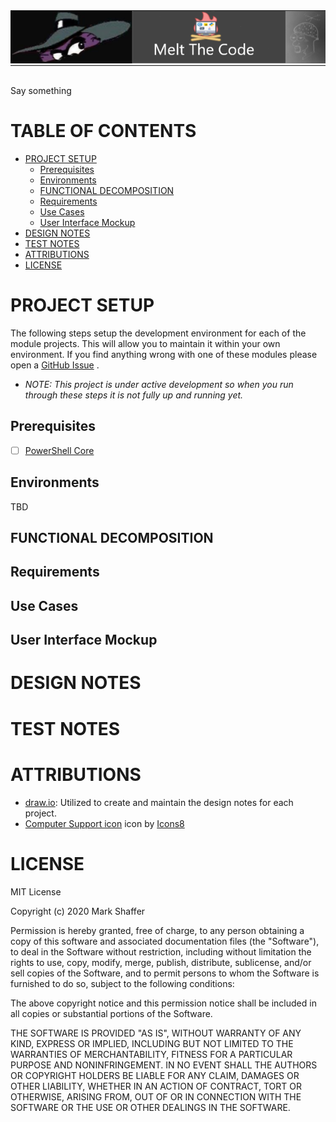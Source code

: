 <hr style="margin: 0;" />
<div style="text-align: center;"><img style="max-width: 100%;" src="website-nav/images/logo-header.png" alt="header logo" /></div>
<hr style="margin: 0;" /> <br />

  Say something




<h1>TABLE OF CONTENTS</h1>

- [PROJECT SETUP](#project-setup)
  - [Prerequisites](#prerequisites)
  - [Environments](#environments)
  - [FUNCTIONAL DECOMPOSITION](#functional-decomposition)
  - [Requirements](#requirements)
  - [Use Cases](#use-cases)
  - [User Interface Mockup](#user-interface-mockup)
- [DESIGN NOTES](#design-notes)
- [TEST NOTES](#test-notes)
- [ATTRIBUTIONS](#attributions)
- [LICENSE](#license)

# PROJECT SETUP

The following steps setup the development environment for each of the module projects.  This will allow you to maintain it within your own environment.  If you find anything wrong with one of these modules please open a [GitHub Issue](https://github.com/CodeMelted/xplat-svcs/issues) .

- *NOTE: This project is under active development so when you run through these steps it is not fully up and running yet.*

## Prerequisites

- [ ] [PowerShell Core](https://github.com/PowerShell/PowerShell)

## Environments

TBD

## FUNCTIONAL DECOMPOSITION

## Requirements

## Use Cases

## User Interface Mockup

# DESIGN NOTES

# TEST NOTES


# ATTRIBUTIONS

- <a target="_blank" href="https://github.com/jgraph/drawio-desktop/releases">draw.io</a>: Utilized to create and maintain the design notes for each project.
- <a target="_blank" href="https://icons8.com/icons/set/computer-support">Computer Support icon</a> icon by <a target="_blank" href="https://icons8.com">Icons8</a>

# LICENSE

MIT License

Copyright (c) 2020 Mark Shaffer

Permission is hereby granted, free of charge, to any person obtaining a copy
of this software and associated documentation files (the "Software"), to deal
in the Software without restriction, including without limitation the rights
to use, copy, modify, merge, publish, distribute, sublicense, and/or sell
copies of the Software, and to permit persons to whom the Software is
furnished to do so, subject to the following conditions:

The above copyright notice and this permission notice shall be included in all
copies or substantial portions of the Software.

THE SOFTWARE IS PROVIDED "AS IS", WITHOUT WARRANTY OF ANY KIND, EXPRESS OR
IMPLIED, INCLUDING BUT NOT LIMITED TO THE WARRANTIES OF MERCHANTABILITY,
FITNESS FOR A PARTICULAR PURPOSE AND NONINFRINGEMENT. IN NO EVENT SHALL THE
AUTHORS OR COPYRIGHT HOLDERS BE LIABLE FOR ANY CLAIM, DAMAGES OR OTHER
LIABILITY, WHETHER IN AN ACTION OF CONTRACT, TORT OR OTHERWISE, ARISING FROM,
OUT OF OR IN CONNECTION WITH THE SOFTWARE OR THE USE OR OTHER DEALINGS IN THE
SOFTWARE.

<script type='module' src='./website-nav/index.js'></script>